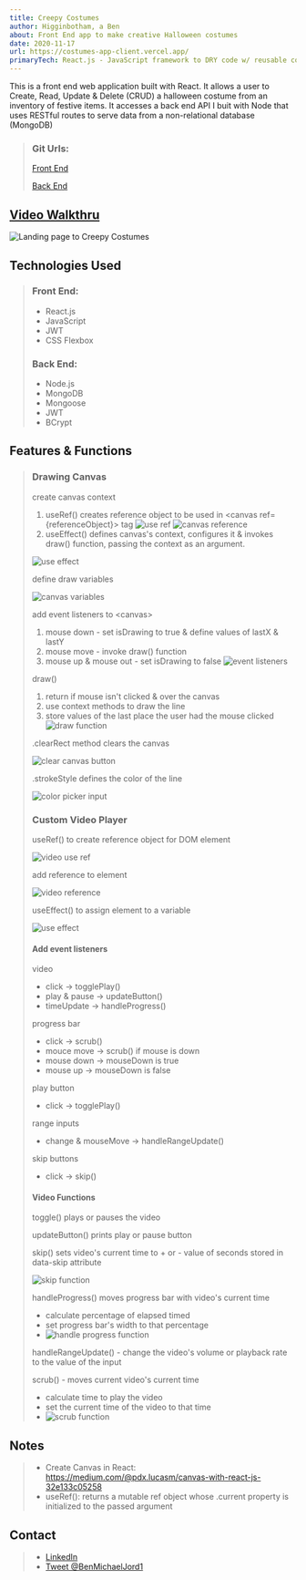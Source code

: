 ```yaml
---
title: Creepy Costumes
author: Higginbotham, a Ben
about: Front End app to make creative Halloween costumes
date: 2020-11-17
url: https://costumes-app-client.vercel.app/
primaryTech: React.js - JavaScript framework to DRY code w/ reusable components| Node.js - JavaScript framework for back end API that follows RESTful convention| BCrypt & JWT - Authentication tech to secure user data| Click link for full tech specs & my personal video walkthru of the code!
---
```


This is a front end web application built with React. It allows a user to Create, Read, Update & Delete (CRUD) a halloween costume from an inventory of festive items. It accesses a back end API I buit with Node that uses RESTful routes to serve data from a non-relational database (MongoDB)

> ### Git Urls:
>
> [Front End](https://github.com/bicycleben88/costumes_app_client)
>
> [Back End](https://github.com/bicycleben88/costumes_api)

## [Video Walkthru](https://www.youtube.com/playlist?list=PLjYC3ZkfhqCpN1r8fTiDEfQJJgdzxw8QG)

![Landing page to Creepy Costumes](https://i.imgur.com/5C3nDAZ.png)

## Technologies Used

> ### Front End:
>
> - React.js
> - JavaScript
> - JWT
> - CSS Flexbox
>
> ### Back End:
>
> - Node.js
> - MongoDB
> - Mongoose
> - JWT
> - BCrypt

## Features & Functions

> ### Drawing Canvas
>
> create canvas context
>
> 1. useRef() creates reference object to be used in \<canvas ref={referenceObject}> tag
>    ![use ref](https://i.imgur.com/BGFmRir.png) ![canvas reference](https://i.imgur.com/w5r6g7q.png)
> 1. useEffect() defines canvas's context, configures it & invokes draw() function, passing the context as an argument.
>
> ![use effect](https://i.imgur.com/ZL6mp5L.png)
>
> define draw variables
>
> ![canvas variables](https://i.imgur.com/rgfGWZY.png)
>
> add event listeners to \<canvas>
>
> 1.  mouse down - set isDrawing to true & define values of lastX & lastY
> 1.  mouse move - invoke draw() function
> 1.  mouse up & mouse out - set isDrawing to false
>     ![event listeners](https://i.imgur.com/OJxUbZn.png)
>
> draw()
>
> 1. return if mouse isn't clicked & over the canvas
> 1. use context methods to draw the line
> 1. store values of the last place the user had the mouse clicked
>    ![draw function](https://i.imgur.com/s9OT9OY.png)
>
> .clearRect method clears the canvas
>
> ![clear canvas button](https://i.imgur.com/CLhIp0l.png)
>
> .strokeStyle defines the color of the line
>
> ![color picker input](https://i.imgur.com/QndaAh1.png)
>
> ### Custom Video Player
>
> useRef() to create reference object for DOM element
>
> ![video use ref](https://i.imgur.com/SI1HGUP.png)
>
> add reference to element
>
> ![video reference](https://i.imgur.com/tACzWfE.png)
>
> useEffect() to assign element to a variable
>
> ![use effect](https://i.imgur.com/Lygr3Ic.png)
>
> #### Add event listeners
>
> video
>
> - click -> togglePlay()
> - play & pause -> updateButton()
> - timeUpdate -> handleProgress()
>
> progress bar
>
> - click -> scrub()
> - mouce move -> scrub() if mouse is down
> - mouse down -> mouseDown is true
> - mouse up -> mouseDown is false
>
> play button
>
> - click -> togglePlay()
>
> range inputs
>
> - change & mouseMove -> handleRangeUpdate()
>
> skip buttons
>
> - click -> skip()
>
> #### Video Functions
>
> toggle() plays or pauses the video
>
> updateButton() prints play or pause button
>
> skip() sets video's current time to + or - value of seconds stored in data-skip attribute
>
> ![skip function](https://i.imgur.com/PgbihKp.png)
>
> handleProgress() moves progress bar with video's current time
>
> - calculate percentage of elapsed timed
> - set progress bar's width to that percentage
> - ![handle progress function](https://i.imgur.com/0iih9fi.png)
>
> handleRangeUpdate() - change the video's volume or playback rate to the value of the input
>
> scrub() - moves current video's current time
>
> - calculate time to play the video
> - set the current time of the video to that time
> - ![scrub function](https://i.imgur.com/jSeL4sk.png)

## Notes

> - Create Canvas in React: https://medium.com/@pdx.lucasm/canvas-with-react-js-32e133c05258
> - useRef(): returns a mutable ref object whose .current property is initialized to the passed argument

## Contact

> - [LinkedIn](https://www.linkedin.com/in/benjamin-alt-higginbotham/)
> - [Tweet @BenMichaelJord1](https://twitter.com/BenMichaelJord1)
